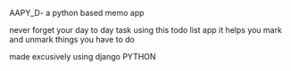AAPY_D- a python based memo app

never forget your day to day task using this todo list app 
it helps you mark and unmark things you have to do

made excusively using django PYTHON 
